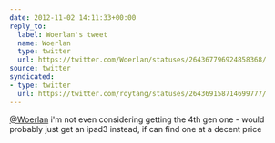 ```yaml
---
date: 2012-11-02 14:11:33+00:00
reply_to:
  label: Woerlan's tweet
  name: Woerlan
  type: twitter
  url: https://twitter.com/Woerlan/statuses/264367796924858368/
source: twitter
syndicated:
- type: twitter
  url: https://twitter.com/roytang/statuses/264369158714699777/
---
```


[@Woerlan](https://twitter.com/Woerlan/) i'm not even considering getting the 4th gen one - would probably just get an ipad3 instead, if can find one at a decent price